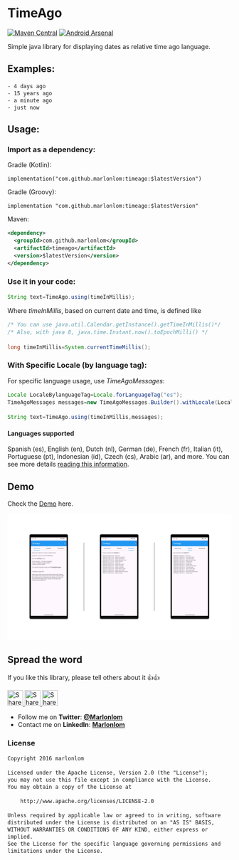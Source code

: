 # TimeAgo

[![Maven Central](https://img.shields.io/maven-central/v/com.github.marlonlom/timeago.svg)](http://www.mvnrepository.com/artifact/com.github.marlonlom/timeago)
[![Android Arsenal](https://img.shields.io/badge/Android%20Arsenal-Timeago-brightgreen.svg?style=flat)](https://android-arsenal.com/details/1/4707)

Simple java library for displaying dates as relative time ago language.

## Examples:

```
- 4 days ago
- 15 years ago
- a minute ago
- just now
```

## Usage:

### Import as a dependency:

Gradle (Kotlin):

```
implementation("com.github.marlonlom:timeago:$latestVersion")
```

Gradle (Groovy):

```
implementation "com.github.marlonlom:timeago:$latestVersion"
```

Maven:

```xml
<dependency>
  <groupId>com.github.marlonlom</groupId>
  <artifactId>timeago</artifactId>
  <version>$latestVersion</version>
</dependency>
```

### Use it in your code:

```java
String text=TimeAgo.using(timeInMillis);
```

Where _timeInMillis_, based on current date and time, is defined like

```java
/* You can use java.util.Calendar.getInstance().getTimeInMillis()*/
/* Also, with java 8, java.time.Instant.now().toEpochMilli() */

long timeInMillis=System.currentTimeMillis();
```

### With Specific Locale (by language tag):

For specific language usage, use _TimeAgoMessages_:

```java
Locale LocaleBylanguageTag=Locale.forLanguageTag("es");
TimeAgoMessages messages=new TimeAgoMessages.Builder().withLocale(LocaleBylanguageTag).build();

String text=TimeAgo.using(timeInMillis,messages);
```

#### Languages supported
Spanish (es), English (en), Dutch (nl), German (de), French (fr), Italian (it), Portuguese (pt),
Indonesian (id), Czech (cs), Arabic (ar), and more. You can see more
details [reading this information](docs/languages_supported.md).

## Demo

Check the [Demo](https://goo.gl/y66vh4) here.

![Sample app running](ta_screenshots/ta_sample_running.webp "Sample app running")



## Spread the word

If you like this library, please tell others about it :thumbsup::thumbsup:

<a href="https://twitter.com/intent/tweet?text=Trying%20to%20show%20relative%20date%20time%20texts%3F%20Check%20out%20this%20awesome%20library%20on%20Github%3A%20https://github.com/marlonlom/timeago" target="_blank" title="share to twitter" style="width:100%"><img src="https://github.com/marlonlom/staticmaps_builder/blob/master/design/twitter_icon.png" title="Share on Twitter" width="35" height=35 />
<a href="https://plus.google.com/share?url=https://github.com/marlonlom/timeago" target="_blank" title="share to G+" style="width:100%"><img src="https://github.com/marlonlom/staticmaps_builder/blob/master/design/googleplus_icon.png" target="_blank"  title="Share on Google+" width="35" height=35 />
<a href="https://www.facebook.com/sharer/sharer.php?u=https://github.com/marlonlom/timeago" target="_blank" title="share to facebook" style="width:100%"><img src="https://github.com/marlonlom/staticmaps_builder/blob/master/design/facebook_icon.png" title="Share on Facebook" width="35" height=35 />

- []()Follow me on **Twitter**: [**@Marlonlom**](https://twitter.com/marlonlom)
- Contact me on **LinkedIn**: [**Marlonlom**](https://co.linkedin.com/in/marlonlom)

### License

```
Copyright 2016 marlonlom

Licensed under the Apache License, Version 2.0 (the "License");
you may not use this file except in compliance with the License.
You may obtain a copy of the License at

    http://www.apache.org/licenses/LICENSE-2.0

Unless required by applicable law or agreed to in writing, software
distributed under the License is distributed on an "AS IS" BASIS,
WITHOUT WARRANTIES OR CONDITIONS OF ANY KIND, either express or implied.
See the License for the specific language governing permissions and
limitations under the License.
```

